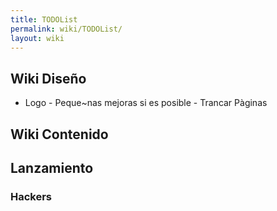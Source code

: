 ```yaml
---
title: TODOList
permalink: wiki/TODOList/
layout: wiki
---
```


Wiki Diseño
-----------

- Logo - Peque~nas mejoras si es posible - Trancar Pàginas

Wiki Contenido
--------------

Lanzamiento
-----------

### Hackers
